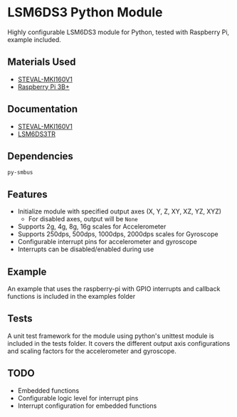 # LSM6DS3 Python Module

Highly configurable LSM6DS3 module for Python, tested with Raspberry Pi, example included.

## Materials Used

* [STEVAL-MKI160V1](https://www.st.com/en/evaluation-tools/steval-mki160v1.html)
* [Raspberry Pi 3B+](https://www.sparkfun.com/products/15361)

## Documentation

* [STEVAL-MKI160V1](doc/en.DM00164425.pdf)
* [LSM6DS3TR](doc/st_imu_lsm6ds3_datasheet.pdf)

## Dependencies

`py-smbus`

## Features

* Initialize module with specified output axes (X, Y, Z, XY, XZ, YZ, XYZ)
    * For disabled axes, output will be `None`
* Supports 2g, 4g, 8g, 16g scales for Accelerometer
* Supports 250dps, 500dps, 1000dps, 2000dps scales for Gyroscope
* Configurable interrupt pins for accelerometer and gyroscope
* Interrupts can be disabled/enabled during use

## Example

An example that uses the raspberry-pi with GPIO interrupts and callback functions is included in the examples folder

## Tests

A unit test framework for the module using python's unittest module is included in the tests folder. It covers the different output axis configurations and scaling factors for the accelerometer and gyroscope.

## TODO

* Embedded functions
* Configurable logic level for interrupt pins
* Interrupt configuration for embedded functions

